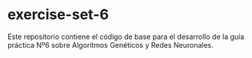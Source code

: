 # exercise-set-6

Este repositorio contiene el código de base para el desarrollo de la guía práctica Nº6 sobre Algoritmos Genéticos y Redes Neuronales.
